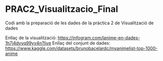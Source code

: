 # PRAC2_Visualitzacio_Final
Codi amb la preparació de les dades de la pràctica 2 de Visualització de dades

Enllaç de la visualització: https://infogram.com/lanime-en-dades-1h7j4dvyq99yv4n?live
Enllaç del conjunt de dades: https://www.kaggle.com/datasets/brunobacelardc/myanimelist-top-1000-anime



